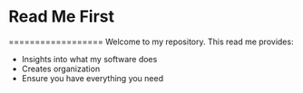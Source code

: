 # Read Me First
==================
Welcome to my repository. This read me provides:

- Insights into what my software does
- Creates organization
- Ensure you have everything you need
